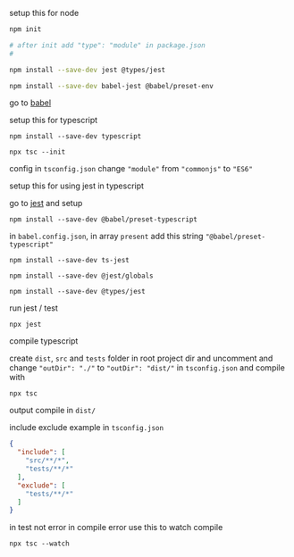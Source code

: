 setup this for node

```bash
npm init

# after init add "type": "module" in package.json
#

npm install --save-dev jest @types/jest

npm install --save-dev babel-jest @babel/preset-env
```

go to [babel](https://babeljs.io/setup#installation)


setup this for typescript

```shell
npm install --save-dev typescript

npx tsc --init
```

config in `tsconfig.json` change `"module"` from `"commonjs"` to `"ES6"`


setup this for using jest in typescript 

go to [jest](https://jestjs.io/docs/getting-started#using-typescript) and setup

```shell
npm install --save-dev @babel/preset-typescript
```

in `babel.config.json`, in array `present` add this string `"@babel/preset-typescript"`

```shell
npm install --save-dev ts-jest

npm install --save-dev @jest/globals

npm install --save-dev @types/jest
```

run jest / test

```shell
npx jest
```

compile typescript

create `dist`, `src` and `tests` folder in root project dir and uncomment and
change `"outDir": "./"` to `"outDir": "dist/"` in `tsconfig.json` and compile with

```shell
npx tsc
```

output compile in `dist/`

include exclude example in `tsconfig.json`
```json
{
  "include": [
    "src/**/*",
    "tests/**/*"
  ],
  "exclude": [
    "tests/**/*"
  ]
}
```

in test not error in compile error use this to watch compile

```shell
npx tsc --watch
```
